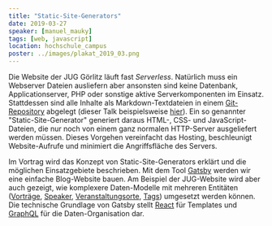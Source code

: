 ```yaml
---
title: "Static-Site-Generators"
date: 2019-03-27
speaker: [manuel_mauky]
tags: [web, javascript]
location: hochschule_campus
poster: ../images/plakat_2019_03.png
---
```


Die Website der JUG Görlitz läuft fast _Serverless_. Natürlich muss ein Webserver Dateien ausliefern aber
ansonsten sind keine Datenbank, Applicationserver, PHP oder sonstige aktive Serverkomponenten im Einsatz. Stattdessen
sind alle Inhalte als Markdown-Textdateien in einem [Git-Repository](https://github.com/juggr/juggr.github.io) abgelegt
(dieser Talk beispielsweise [hier](https://github.com/juggr/juggr.github.io/blob/source/content/talks/2019-03-27-static-site-generators.md)). Ein so genannter "Static-Site-Generator"
generiert daraus HTML-, CSS- und JavaScript-Dateien, die nur noch von einem ganz normalen HTTP-Server ausgeliefert
werden müssen. Dieses Vorgehen vereinfacht das Hosting, beschleunigt Website-Aufrufe und minimiert die Angriffsfläche
des Servers.

Im Vortrag wird das Konzept von Static-Site-Generators erklärt und die möglichen Einsatzgebiete beschrieben. Mit dem
Tool [Gatsby](https://www.gatsbyjs.org/) werden wir eine einfache Blog-Website bauen. Am Beispiel der JUG-Website wird
aber auch gezeigt, wie komplexere Daten-Modelle mit mehreren Entitäten ([Vorträge](/talks), [Speaker](/speakers),
[Veranstaltungsorte](/locations), [Tags](/tags)) umgesetzt werden können. Die technische Grundlage von Gatsby stellt
[React](/talks/2017-05-31-react) für Templates und [GraphQL](/talks/2018-05-30-graphql) für die Daten-Organisation dar.
